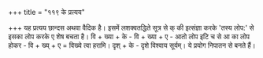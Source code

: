 +++
title = "११९ के प्रत्यय"

+++
यह प्रत्यय छान्दस अथवा वैदिक है। इसमें लशक्वतद्धिते सूत्र से क् की इत्संज्ञा करके 'तस्य लोप:' से इसका लोप करके ए शेष बचता है।
वि + ख्या + के - वि + ख्या + ए - आतो लोप इटि च से आ का लोप होकर - वि + ख्य् + ए = विख्ये त्वा हरामि। दृश् + के - दृशे विश्वाय सूर्यम्।
ये प्रयोग निपातन से बनते हैं।
